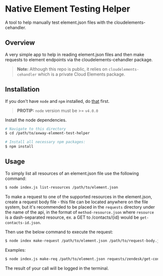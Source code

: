 # Native Element Testing Helper
A tool to help manually test element.json files with the cloudelements-cehandler.

## Overview
A very simple app to help in reading element.json files and then make requests to element endpoints via the cloudelements-cehandler package.
> __Note:__ Although this repo is public, it relies on `cloudelements-cehandler` which is a private Cloud Elements package.

## Installation
If you don't have `node` and `npm` installed, do [that](https://docs.npmjs.com/getting-started/installing-node) first.

> __PROTIP:__ `node` version must  be >= `v4.0.0`

Install the node dependencies.

```bash
# Navigate to this directory
$ cd /path/to/axway-element-test-helper

# Install all necessary npm packages:
$ npm install
```

## Usage
To simply list all resources of an element.json file use the following command:
```bash
$ node index.js list-resources /path/to/element.json
```

To make a request to one of the supported resources in the element.json, create a request body file - this file can be located anywhere on the file system, but it's recommended to be placed in the `requests` directory under the name of the api, in the format of `method-resource.json` where `resource` is a dash-separated resource, ex. a GET to /contacts/{id} would be `get-contacts-id.json`.

Then use the below command to execute the request:

```bash
$ node index make-request /path/to/element.json /path/to/request-body.json
```

Examples:

```bash
$ node index.js make-req /path/to/element.json requests/zendesk/get-contacts.json
```
The result of your call will be logged in the terminal.
